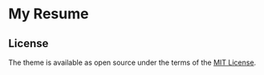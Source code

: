 # My Resume

## License

The theme is available as open source under the terms of the [MIT License](https://opensource.org/licenses/MIT).
